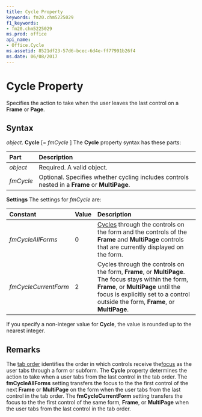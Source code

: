 ```yaml
---
title: Cycle Property
keywords: fm20.chm5225029
f1_keywords:
- fm20.chm5225029
ms.prod: office
api_name:
- Office.Cycle
ms.assetid: 8521df23-57d6-bcec-6d4e-ff77991b26f4
ms.date: 06/08/2017
---
```



# Cycle Property



Specifies the action to take when the user leaves the last control on a  **Frame** or **Page**.

## Syntax

_object_. **Cycle** [= _fmCycle_ ]
The  **Cycle** property syntax has these parts:


|**Part**|**Description**|
|:-----|:-----|
| _object_|Required. A valid object.|
| _fmCycle_|Optional. Specifies whether cycling includes controls nested in a  **Frame** or **MultiPage**.|

 **Settings**
The settings for  _fmCycle_ are:


|**Constant**|**Value**|**Description**|
|:-----|:-----|:-----|
| _fmCycleAllForms_|0|[Cycles](../../../language/Glossary/glossary-vba.md#Cycle) through the controls on the form and the controls of the **Frame** and **MultiPage** controls that are currently displayed on the form.|
| _fmCycleCurrentForm_|2|Cycles through the controls on the form,  **Frame**, or **MultiPage**. The focus stays within the form, **Frame**, or **MultiPage** until the focus is explicitly set to a control outside the form, **Frame**, or **MultiPage**.|

If you specify a non-integer value for  **Cycle**, the value is rounded up to the nearest integer.

## Remarks

The [tab order](../../Glossary/vbe-glossary.md#tab-order) identifies the order in which controls receive the[focus](../../Glossary/vbe-glossary.md#focus) as the user tabs through a form or subform. The **Cycle** property determines the action to take when a user tabs from the last control in the tab order.
The  **fmCycleAllForms** setting transfers the focus to the the first control of the next **Frame** or **MultiPage** on the form when the user tabs from the last control in the tab order.
The  **fmCycleCurrentForm** setting transfers the focus to the the first control of the same form, **Frame**, or **MultiPage** when the user tabs from the last control in the tab order.

